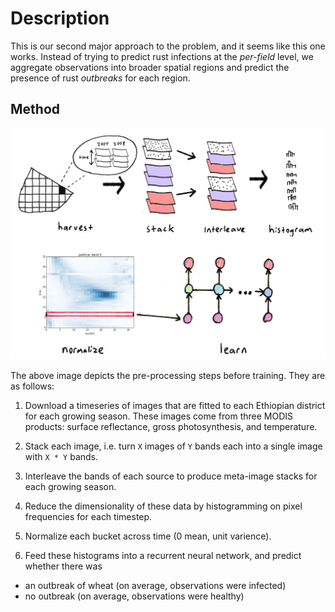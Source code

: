 # Description

This is our second major approach to the problem, and it seems like this one works. Instead of trying to predict rust infections at the *per-field* level, we aggregate observations into broader spatial regions and predict the presence of rust *outbreaks* for each region. 

## Method

<img src="diagrams/method.png" width="900">

The above image depicts the pre-processing steps before training. They are as follows:

1. Download a timeseries of images that are fitted to each Ethiopian district for each growing season. These images come from three MODIS products: surface reflectance, gross photosynthesis, and temperature.

2. Stack each image, i.e. turn `X` images of `Y` bands each into a single image with `X * Y` bands.

3. Interleave the bands of each source to produce meta-image stacks for each growing season.

4. Reduce the dimensionality of these data by histogramming on pixel frequencies for each timestep.

5. Normalize each bucket across time (0 mean, unit varience). 

6. Feed these histograms into a recurrent neural network, and predict whether there was 
  * an outbreak of wheat (on average, observations were infected)
  * no outbreak (on average, observations were healthy)


